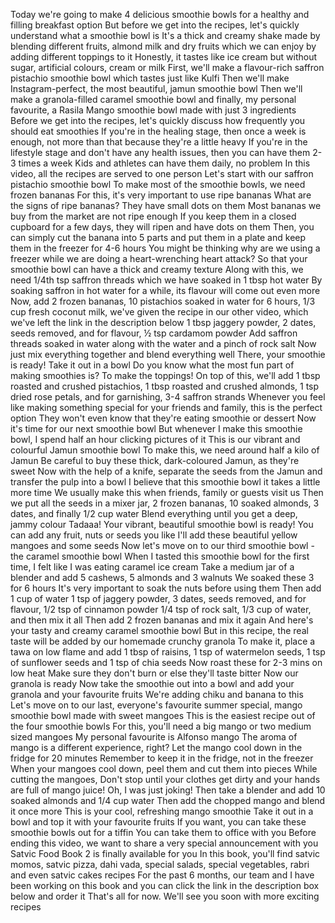 Today we're going to make 4 delicious smoothie bowls for a healthy and filling breakfast option But before we get into the recipes, let's quickly understand what a smoothie bowl is It's a thick and creamy shake made by blending different fruits, almond milk and dry fruits which we can enjoy by adding different toppings to it Honestly, it tastes like ice cream but without sugar, artificial colours, cream or milk First, we'll make a flavour-rich saffron pistachio smoothie bowl which tastes just like Kulfi Then we'll make Instagram-perfect, the most beautiful, jamun smoothie bowl Then we'll make a granola-filled caramel smoothie bowl and finally, my personal favourite, a Rasila Mango smoothie bowl made with just 3 ingredients Before we get into the recipes, let's quickly discuss how frequently you should eat smoothies If you're in the healing stage, then once a week is enough, not more than that because they're a little heavy If you're in the lifestyle stage and don't have any health issues, then you can have them 2-3 times a week Kids and athletes can have them daily, no problem In this video, all the recipes are served to one person Let's start with our saffron pistachio smoothie bowl To make most of the smoothie bowls, we need frozen bananas For this, it's very important to use ripe bananas What are the signs of ripe bananas? They have small dots on them Most bananas we buy from the market are not ripe enough If you keep them in a closed cupboard for a few days, they will ripen and have dots on them Then, you can simply cut the banana into 5 parts and put them in a plate and keep them in the freezer for 4-6 hours You might be thinking why are we using a freezer while we are doing a heart-wrenching heart attack? So that your smoothie bowl can have a thick and creamy texture Along with this, we need 1/4th tsp saffron threads which we have soaked in 1 tbsp hot water By soaking saffron in hot water for a while, its flavour will come out even more Now, add 2 frozen bananas, 10 pistachios soaked in water for 6 hours, 1/3 cup fresh coconut milk, we've given the recipe in our other video, which we've left the link in the description below 1 tbsp jaggery powder, 2 dates, seeds removed, and for flavour, ½ tsp cardamom powder Add saffron threads soaked in water along with the water and a pinch of rock salt Now just mix everything together and blend everything well There, your smoothie is ready! Take it out in a bowl Do you know what the most fun part of making smoothies is? To make the toppings! On top of this, we'll add 1 tbsp roasted and crushed pistachios, 1 tbsp roasted and crushed almonds, 1 tsp dried rose petals, and for garnishing, 3-4 saffron strands Whenever you feel like making something special for your friends and family, this is the perfect option They won't even know that they're eating smoothie or dessert Now it's time for our next smoothie bowl But whenever I make this smoothie bowl, I spend half an hour clicking pictures of it This is our vibrant and colourful Jamun smoothie bowl To make this, we need around half a kilo of Jamun Be careful to buy these thick, dark-coloured Jamun, as they're sweet Now with the help of a knife, separate the seeds from the Jamun and transfer the pulp into a bowl I believe that this smoothie bowl it takes a little more time We usually make this when friends, family or guests visit us Then we put all the seeds in a mixer jar, 2 frozen bananas, 10 soaked almonds, 3 dates, and finally 1/2 cup water Blend everything until you get a deep, jammy colour Tadaaa! Your vibrant, beautiful smoothie bowl is ready! You can add any fruit, nuts or seeds you like I'll add these beautiful yellow mangoes and some seeds Now let's move on to our third smoothie bowl - the caramel smoothie bowl When I tasted this smoothie bowl for the first time, I felt like I was eating caramel ice cream Take a medium jar of a blender and add 5 cashews, 5 almonds and 3 walnuts We soaked these 3 for 6 hours It's very important to soak the nuts before using them Then add 1 cup of water 1 tsp of jaggery powder, 3 dates, seeds removed, and for flavour, 1/2 tsp of cinnamon powder 1/4 tsp of rock salt, 1/3 cup of water, and then mix it all Then add 2 frozen bananas and mix it again And here's your tasty and creamy caramel smoothie bowl But in this recipe, the real taste will be added by our homemade crunchy granola To make it, place a tawa on low flame and add 1 tbsp of raisins, 1 tsp of watermelon seeds, 1 tsp of sunflower seeds and 1 tsp of chia seeds Now roast these for 2-3 mins on low heat Make sure they don't burn or else they'll taste bitter Now our granola is ready Now take the smoothie out into a bowl and add your granola and your favourite fruits We're adding chiku and banana to this Let's move on to our last, everyone's favourite summer special, mango smoothie bowl made with sweet mangoes This is the easiest recipe out of the four smoothie bowls For this, you'll need a big mango or two medium sized mangoes My personal favourite is Alfonso mango The aroma of mango is a different experience, right? Let the mango cool down in the fridge for 20 minutes Remember to keep it in the fridge, not in the freezer When your mangoes cool down, peel them and cut them into pieces While cutting the mangoes, Don't stop until your clothes get dirty and your hands are full of mango juice! Oh, I was just joking! Then take a blender and add 10 soaked almonds and 1/4 cup water Then add the chopped mango and blend it once more This is your cool, refreshing mango smoothie Take it out in a bowl and top it with your favourite fruits If you want, you can take these smoothie bowls out for a tiffin You can take them to office with you Before ending this video, we want to share a very special announcement with you Satvic Food Book 2 is finally available for you In this book, you'll find satvic momos, satvic pizza, dahi vada, special salads, special vegetables, rabri and even satvic cakes recipes For the past 6 months, our team and I have been working on this book and you can click the link in the description box below and order it That's all for now. We'll see you soon with more exciting recipes

